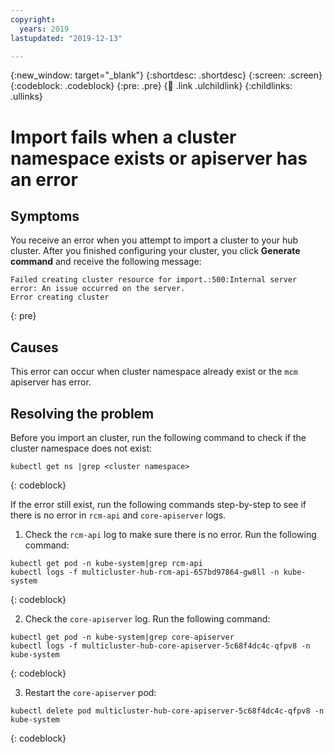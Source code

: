 ```yaml
---
copyright:
  years: 2019
lastupdated: "2019-12-13"

---
```


{:new_window: target="_blank"}
{:shortdesc: .shortdesc}
{:screen: .screen}
{:codeblock: .codeblock}
{:pre: .pre}
{:child: .link .ulchildlink}
{:childlinks: .ullinks}

# Import fails when a cluster namespace exists or apiserver has an error

## Symptoms

You receive an error when you attempt to import a cluster to your hub cluster. After you finished configuring your cluster, you click  **Generate command** and receive the following message:

```
Failed creating cluster resource for import.:500:Internal server error: An issue occurred on the server.
Error creating cluster
```
{: pre}

## Causes

This error can occur when cluster namespace already exist or the `mcm` apiserver has error.

## Resolving the problem

Before you import an cluster, run the following command to check if the cluster namespace does not exist:

```
kubectl get ns |grep <cluster namespace>
```
{: codeblock}

If the error still exist, run the following commands step-by-step to see if there is no error in `rcm-api` and `core-apiserver` logs.

1. Check the `rcm-api` log to make sure there is no error. Run the following command:
   
  ```
  kubectl get pod -n kube-system|grep rcm-api
  kubectl logs -f multicluster-hub-rcm-api-657bd97864-gw8ll -n kube-system
  ```
  {: codeblock}

2. Check the `core-apiserver` log. Run the following command:

  ```
  kubectl get pod -n kube-system|grep core-apiserver
  kubectl logs -f multicluster-hub-core-apiserver-5c68f4dc4c-qfpv8 -n kube-system
  ```
  {: codeblock}

3. Restart the  `core-apiserver` pod:
   
  ```
  kubectl delete pod multicluster-hub-core-apiserver-5c68f4dc4c-qfpv8 -n kube-system
  ```
  {: codeblock}

